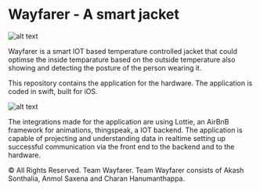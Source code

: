 # Wayfarer - A smart jacket
 
![alt text](https://i.imgur.com/GLA1g5Q.jpg)

Wayfarer is a smart IOT based temperature controlled jacket that could optimse the inside temparature based on the outside temperature also showing and detecting the posture of the person wearing it.

This repository contains the application for the hardware. The application is coded in swift, built for iOS. 

![alt text](https://i.imgur.com/IHVCuLt.jpg)

The integrations made for the application are using Lottie, an AirBnB framework for animations, thingspeak, a IOT backend. The application is capable of projecting and understanding data in realtime setting up successful communication via the front end to the backend and to the hardware.

© All Rights Reserved. Team Wayfarer.
Team Wayfarer consists of Akash Sonthalia, Anmol Saxena and Charan Hanumanthappa.
